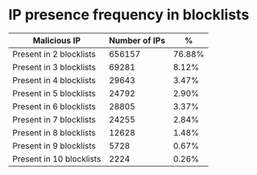 # IP presence frequency in blocklists
| Malicious IP | Number of IPs | % |
|----|----|----|
| Present in 2 blocklists | 656157 | 76.88% |
| Present in 3 blocklists | 69281 | 8.12% |
| Present in 4 blocklists | 29643 | 3.47% |
| Present in 5 blocklists | 24792 | 2.90% |
| Present in 6 blocklists | 28805 | 3.37% |
| Present in 7 blocklists | 24255 | 2.84% |
| Present in 8 blocklists | 12628 | 1.48% |
| Present in 9 blocklists | 5728 | 0.67% |
| Present in 10 blocklists | 2224 | 0.26% |
